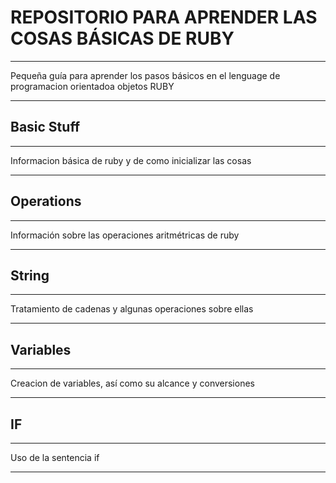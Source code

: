 # REPOSITORIO PARA APRENDER LAS COSAS BÁSICAS DE RUBY
***
Pequeña guía para aprender los pasos básicos en el lenguage de programacion orientadoa objetos RUBY  
***

## Basic Stuff
***
Informacion básica de ruby y de como inicializar las cosas  
***

## Operations
***
Información sobre las operaciones aritmétricas de ruby
***

## String
***
Tratamiento de cadenas y algunas operaciones sobre ellas  
***

## Variables
***
Creacion de variables, así como su alcance y conversiones
***

## IF
***
Uso de la sentencia if
***
